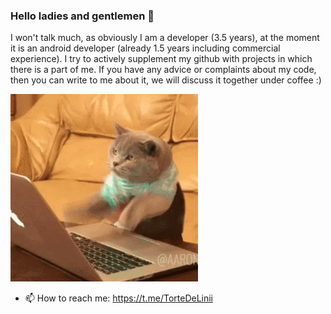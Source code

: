 ### Hello ladies and gentlemen 👋
I won't talk much, as obviously I am a developer (3.5 years), at the moment it is an android developer (already 1.5 years including commercial experience). I try to actively supplement my github with projects in which there is a part of me. If you have any advice or complaints about my code, then you can write to me about it, we will discuss it together under coffee :)

<img src="./cat.gif" alt="Like me" width="300" height="300">

- 📫 How to reach me: https://t.me/TorteDeLinii



